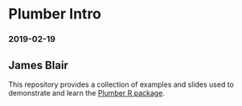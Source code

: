 # Plumber Intro
### 2019-02-19

James Blair
---

This repository provides a collection of examples and slides used to demonstrate 
and learn the [Plumber R package](https://www.rplumber.io).

